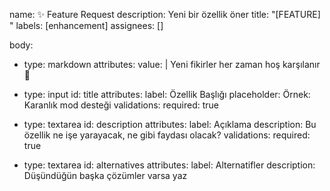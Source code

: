 name: ✨ Feature Request
description: Yeni bir özellik öner
title: "[FEATURE] "
labels: [enhancement]
assignees: []

body:

- type: markdown
  attributes:
  value: |
  Yeni fikirler her zaman hoş karşılanır 🎉

- type: input
  id: title
  attributes:
  label: Özellik Başlığı
  placeholder: Örnek: Karanlık mod desteği
  validations:
  required: true

- type: textarea
  id: description
  attributes:
  label: Açıklama
  description: Bu özellik ne işe yarayacak, ne gibi faydası olacak?
  validations:
  required: true

- type: textarea
  id: alternatives
  attributes:
  label: Alternatifler
  description: Düşündüğün başka çözümler varsa yaz
